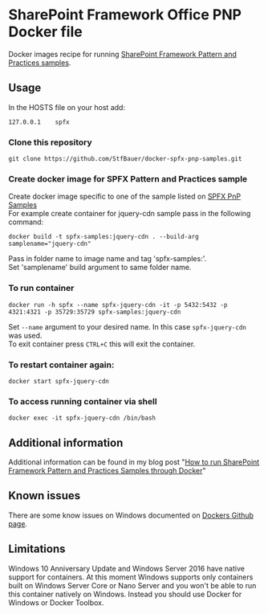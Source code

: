 # SharePoint Framework Office PNP Docker file

Docker images recipe for running [SharePoint Framework Pattern and Practices samples](https://github.com/SharePoint/sp-dev-fx-webparts).  


## Usage
In the HOSTS file on your host add:
```
127.0.0.1    spfx
```
### Clone this repository
```
git clone https://github.com/StfBauer/docker-spfx-pnp-samples.git
```

### Create docker image for SPFX Pattern and Practices sample
Create docker image specific to one of the sample listed on [SPFX PnP Samples](https://github.com/SharePoint/sp-dev-fx-webparts/tree/master/samples)  
For example create container for jquery-cdn sample pass in the following command: 
```  
docker build -t spfx-samples:jquery-cdn . --build-arg samplename="jquery-cdn"  
```  
Pass in folder name to image name and tag 'spfx-samples:<SPFX PnP Sample Foldername>'.  
Set 'samplename' build argument to same folder name.
### To run container  

```  
docker run -h spfx --name spfx-jquery-cdn -it -p 5432:5432 -p 4321:4321 -p 35729:35729 spfx-samples:jquery-cdn
```

Set ```--name``` argument to your desired name. In this case ```spfx-jquery-cdn``` was used.  
To exit container press ```CTRL+C``` this will exit the container.
### To restart container again:  

```
docker start spfx-jquery-cdn
```

### To access running container via shell  

```
docker exec -it spfx-jquery-cdn /bin/bash
```

## Additional information
Additional information can be found in my blog post "[How to run SharePoint Framework Pattern and Practices Samples through Docker](http://www.n8d.at/blog/how-to-run-sharepoint-pattern-and-practices-samples-through-docker/)"

## Known issues
There are some know issues on Windows documented on [Dockers Github page](https://github.com/docker/kitematic/wiki/Common-Issues-and-Fixes#windows-10).

## Limitations
Windows 10 Anniversary Update and Windows Server 2016 have native support for containers. At this moment Windows supports only containers built on Windows Server Core or Nano Server and you won't be able to run this container natively on Windows. Instead you should use Docker for Windows or Docker Toolbox.
